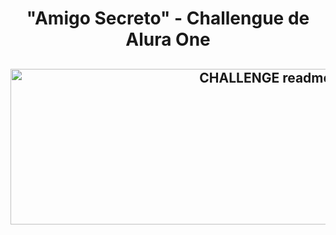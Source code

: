 <h1 align="center"> "Amigo Secreto" - Challengue de Alura One </h1>
<h2 align="center"><img width="847" height="249" alt="CHALLENGE readme port" src="https://github.com/user-attachments/assets/b627c8a4-79b0-401f-b525-c4fa6fc5c591" />


